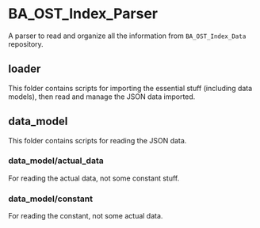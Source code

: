 # BA_OST_Index_Parser

A parser to read and organize all the information from `BA_OST_Index_Data` repository.

## loader
This folder contains scripts for importing the essential stuff (including data models), then read and manage the JSON data imported.

## data_model
This folder contains scripts for reading the JSON data.

### data_model/actual_data
For reading the actual data, not some constant stuff.

### data_model/constant
For reading the constant, not some actual data.